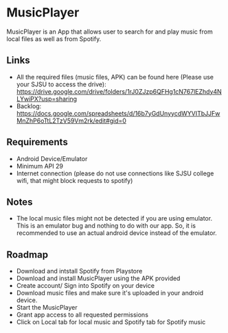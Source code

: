 
# MusicPlayer
MusicPlayer is an App that allows user to search for and play music from local files as well as from Spotify.

## Links
- All the required files (music files, APK) can be found here (Please use your SJSU to access the drive): https://drive.google.com/drive/folders/1rJ0ZJzp6QFHg1cN767lEZhdy4NLYwiPX?usp=sharing
- Backlog: https://docs.google.com/spreadsheets/d/16b7yGdUnyycdWYVITbJJFwMnZhP6oTtL2TzV59Vm2rk/edit#gid=0

## Requirements
- Android Device/Emulator
- Minimum API 29
- Internet connection (please do not use connections like SJSU college wifi, that might block requests to spotify)

## Notes
- The local music files might not be detected if you are using emulator. This is an emulator bug and nothing to do with our app. So, it is recommended to use an actual android device instead of the emulator.


## Roadmap
 - Download and intstall Spotify from Playstore
 - Download and install MusicPlayer using the APK provided
 - Create account/ Sign into Spotify on your device
 - Download music files and make sure it's uploaded in your android device.
 - Start the  MusicPlayer
 - Grant app access to all requested permissions
 - Click on Local tab for local music and Spotify tab for Spotify music
 

